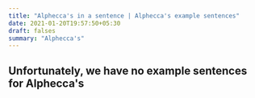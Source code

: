 ```yaml
---
title: "Alphecca's in a sentence | Alphecca's example sentences"
date: 2021-01-20T19:57:50+05:30
draft: falses
summary: "Alphecca's"
---
```

## Unfortunately, we have no example sentences for Alphecca's                 
